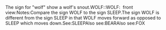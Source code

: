 The sign for "wolf" show a wolf's snout.WOLF::WOLF:  front view:Notes:Compare the sign WOLF to the sign SLEEP.The sign WOLF is different from the sign SLEEP in that WOLF moves forward 
	as opposed to SLEEP which moves down.See:SLEEPAlso see:BEARAlso see:FOX